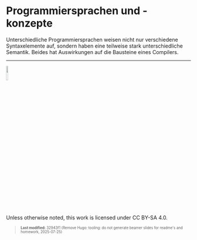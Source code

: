 # Programmiersprachen und -konzepte

Unterschiedliche Programmiersprachen weisen nicht nur verschiedene
Syntaxelemente auf, sondern haben eine teilweise stark unterschiedliche
Semantik. Beides hat Auswirkungen auf die Bausteine eines Compilers.

------------------------------------------------------------------------

<img src="https://licensebuttons.net/l/by-sa/4.0/88x31.png" width="10%">

Unless otherwise noted, this work is licensed under CC BY-SA 4.0.

<blockquote><p><sup><sub><strong>Last modified:</strong> 32943f1 (Remove Hugo: tooling: do not generate beamer slides for readme's and homework, 2025-07-25)<br></sub></sup></p></blockquote>
